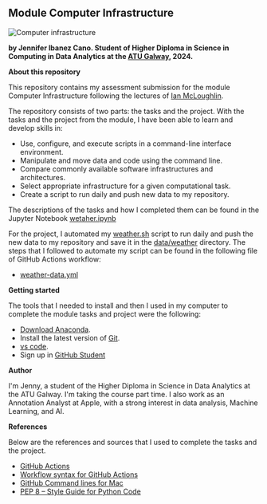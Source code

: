 ## Module Computer Infrastructure

![Computer infrastructure](https://blog.interfell.com/hubfs/Qué%20está%20pasando%20en%20la%20industria%20de%20la%20tecnología.jpg)

**by Jennifer Ibanez Cano. Student of Higher Diploma in Science in Computing in Data Analytics at the [ATU Galway](https://www.atu.ie), 2024.**

**About this repository**

This repository contains my assessment submission for the module Computer Infrastructure following the lectures of [Ian McLoughlin](https://github.com/ianmcloughlin/2425_computer_infrastructure). 

The repository consists of two parts: the tasks and the project. With the tasks and the project from the module, I have been able to learn and develop skills in:

* Use, configure, and execute scripts in a command-line interface environment.
* Manipulate and move data and code using the command line.
* Compare commonly available software infrastructures and architectures.
* Select appropriate infrastructure for a given computational task.
* Create a script to run daily and push new data to my repository.

The descriptions of the tasks and how I completed them can be found in the Jupyter Notebook [wetaher.ipynb](https://github.com/Jennyicano/computer_infrastructure/blob/main/weather.ipynb)

For the project, I automated my [weather.sh](https://github.com/Jennyicano/computer_infrastructure/blob/main/weather.sh) script to run daily and push the new data to my repository and save it in the [data/weather](https://github.com/Jennyicano/computer_infrastructure/tree/main/data/weather) directory.  The steps that I followed to automate my script can be found in the following file of GitHub Actions workflow: 
* [weather-data.yml](https://github.com/Jennyicano/computer_infrastructure/blob/main/.github/workflows/weather-data.yml)

**Getting started**

The tools that I needed to install and then I used in my computer to complete the module tasks and project were the following: 

* [Download Anaconda](https://www.anaconda.com/download/success). 
* Install the latest version of [Git](https://git-scm.com/downloads).
* [vs code](https://code.visualstudio.com).
* Sign up in [GitHub Student](https://education.github.com/pack)  

**Author**

I'm Jenny, a student of the Higher Diploma in Science in Data Analytics at the ATU Galway. I'm taking the course part time. I also work as an Annotation Analyst at Apple, with a strong interest in data analysis, Machine Learning, and AI.

**References**

Below are the references and sources that I used to complete the tasks and the project.

* [GitHub Actions](https://docs.github.com/en/actions/about-github-actions/understanding-github-actions)
* [Workflow syntax for GitHub Actions](https://docs.github.com/en/actions/writing-workflows/workflow-syntax-for-github-actions)
* [GitHub Command lines for Mac](https://github.com/0nn0/terminal-mac-cheatsheet)
* [PEP 8 – Style Guide for Python Code](https://peps.python.org/pep-0008/)